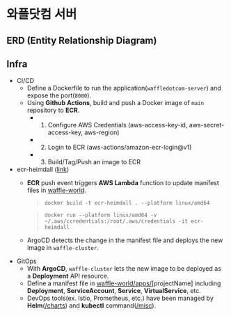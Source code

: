 # 와플닷컴 서버

## ERD (Entity Relationship Diagram)

## Infra
- CI/CD
  - Define a Dockerfile to run the application(`waffledotcom-server`) and expose the port(`8080`).
  - Using **Github Actions**, build and push a Docker image of `main` repository to **ECR**.
    - 1) Configure AWS Credentials (aws-access-key-id, aws-secret-access-key, aws-region)
    - 2) Login to ECR (aws-actions/amazon-ecr-login@v1)
    - 3) Build/Tag/Push an image to ECR
- ecr-heimdall ([link](https://github.com/wafflestudio/ecr-heimdall))
  - **ECR** push event triggers **AWS Lambda** function to update manifest files in [waffle-world](https://github.com/wafflestudio/waffle-world).
    > `docker build -t ecr-heimdall . --platform linux/amd64`
    
    > `docker run --platform linux/amd64 -v ~/.aws/ccredentials:/root/.aws/credentials -it ecr-heimdall`
  - ArgoCD detects the change in the manifest file and deploys the new image in `waffle-cluster`.
- GitOps
  - With **ArgoCD**, `waffle-cluster` lets the new image to be deployed as a **Deployment** API resource.
  - Define a manifest file in [waffle-world/apps/](https://github.com/wafflestudio/waffle-world/tree/main/apps)[projectName] including **Deployment**, **ServiceAccount**, **Service**, **VirtualService**, etc.
  - DevOps tools(ex. Istio, Prometheus, etc.) have been managed by **Helm**([/charts](https://github.com/wafflestudio/waffle-world/tree/main/charts)) and **kubectl** command([/misc](https://github.com/wafflestudio/waffle-world/tree/main/misc)).
